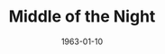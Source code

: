 ---
title: Middle of the Night
date: 1963-01-10
closing_date: 1963-01-19
layout: productions
featured_image:
image_caption:
image_credit:
playbill:
Theatre: Theatre Jacksonville
Venue: Little Theatre
cast:
- The Girl: Judith Jett
- The Mother: Mollie Tierney
- The Kid Sister: Cathy Perry
- The Manufacturer: Joseph Hyde
- The Sister: Jane Johnson
- The Widow: Doris Thornhill
- The Daughter: Lois Stewart
- The Neighbor: Verda Pryor
- The Friend: Linda Johnson
- The Husband: Marshall Grauer
- The Son-in Law: Bernard Shainbrown
crew:
- Director: George Ballis
- Set Designer: Ben Jones
- Technical Director: Pete House
- Lighting Designer: Chase Ambler
- Sound: Ron Johnson
- Stage Manager: Art Logan
- Lighting: Peggy Miller
- Properties:
  - Galdys Dale
  - Anne Brown
  - Jean Charles
  - Helen Cochran
  - Margaret Mahler
  - Esther Barnes
  - Mary Thornhill
  - Eula Walker
- Make-Up:
  - Marion Conner
  - Doris Hindin
  - Verda Pryor
  - Ellen Black
- Construction and Painting:
  - Eula Walters
  - A. Ira Fink
  - Danny Henson
  - Ellen Black
  - Gladys Dale
  - Robin Grossberg
  - Margaret Mahler
  - Mary Alyce Wood
  - Peggy Miller
  - Pete House
  - Joanne House
external_links:
---